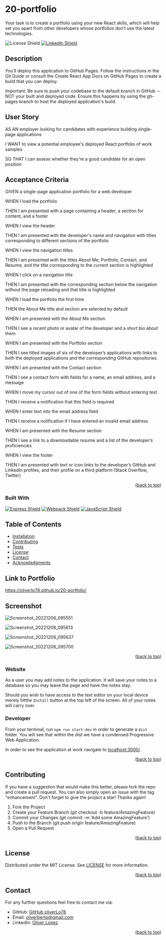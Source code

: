 # 20-portfolio
Your task is to create a portfolio using your new React skills, which will help set you apart from other developers whose portfolios don’t use the latest technologies.

![License Shield](https://img.shields.io/badge/License-MIT-success?style=for-the-badge)
[![LinkedIn Shield](https://img.shields.io/badge/LinkedIn-555555?style=for-the-badge&logo=linkedin)](https://www.linkedin.com/in/oliver-lopez78/)

## Description

You’ll deploy this application to GitHub Pages. Follow the instructions in the Git Guide or consult the Create React App Docs on GitHub Pages to create a build that you can deploy.

Important: Be sure to push your codebase to the default branch in GitHub -- NOT your built and deployed code. Ensure this happens by using the gh-pages branch to host the deployed application's build.

## User Story

AS AN employer looking for candidates with experience building single-page applications

I WANT to view a potential employee's deployed React portfolio of work samples

SO THAT I can assess whether they're a good candidate for an open position

## Acceptance Criteria

GIVEN a single-page application portfolio for a web developer


WHEN I load the portfolio


THEN I am presented with a page containing a header, a section for content, and a footer


WHEN I view the header


THEN I am presented with the developer's name and navigation with titles corresponding to different sections of the portfolio


WHEN I view the navigation titles


THEN I am presented with the titles About Me, Portfolio, Contact, and Resume, and the title corresponding to the current section is highlighted


WHEN I click on a navigation title


THEN I am presented with the corresponding section below the navigation without the page reloading and that title is highlighted


WHEN I load the portfolio the first time


THEN the About Me title and section are selected by default


WHEN I am presented with the About Me section


THEN I see a recent photo or avatar of the developer and a short bio about them


WHEN I am presented with the Portfolio section


THEN I see titled images of six of the developer’s applications with links to both the deployed applications and the corresponding GitHub repositories


WHEN I am presented with the Contact section


THEN I see a contact form with fields for a name, an email address, and a message


WHEN I move my cursor out of one of the form fields without entering text


THEN I receive a notification that this field is required


WHEN I enter text into the email address field


THEN I receive a notification if I have entered an invalid email address


WHEN I am presented with the Resume section


THEN I see a link to a downloadable resume and a list of the developer’s proficiencies


WHEN I view the footer


THEN I am presented with text or icon links to the developer’s GitHub and LinkedIn profiles, and their profile on a third platform (Stack Overflow, Twitter)

<p align="right">(<a href="#readme-top">back to top</a>)</p>

### Built With

[![Express Shield](https://img.shields.io/badge/Express-000000?&style=for-the-badge&logo=express&logoColor=white)](http://expressjs.com/)
[![Webpack Shield](https://img.shields.io/badge/WebPack-8DD6F9?&style=for-the-badge&logo=webpack&logoColor=333333)](https://webpack.js.org/)
[![JavaScript Shield](https://img.shields.io/badge/JavaScript-F7DF1E?&style=for-the-badge&logo=javascript&logoColor=272727)](https://developer.mozilla.org/en-US/docs/Web/JavaScript)

## Table of Contents

- [Installation](#installation)
- [Contributing](#contributing)
- [Tests](#insomnia)
- [License](#license)
- [Contact](#contact)
- [Acknowledgments](#acknowledgments)

## Link to Portfolio

https://oliverlo78.github.io/20-portfolio/

## Screenshot

![Screenshot_20221208_095551](https://user-images.githubusercontent.com/109435666/210085971-333a2405-49b0-4615-8825-b233adfc7b33.png)

![Screenshot_20221208_095613](https://user-images.githubusercontent.com/109435666/210086000-3d56aed3-5e53-47eb-bac9-156ce706e5cd.png)

![Screenshot_20221208_095637](https://user-images.githubusercontent.com/109435666/210086012-ade17114-a1fb-4f3c-8b9d-d53f92ad49d0.png)

![Screenshot_20221208_095700](https://user-images.githubusercontent.com/109435666/210086045-e70eb8a2-ee26-4fc1-8d26-5d040b26d73c.png)

<p align="right">(<a href="#readme-top">back to top</a>)</p>

### Website

As a user you may add notes to the application. It will save your notes to a database so you may leave the page and have the notes stay. 

Should you wish to have access to the text editor on your local device merely hitthe `Install` button at the top left of the screen. All of your notes will carry over.

### Developer

From your terminal, run `npm run start:dev` in order to generate a `dist` folder. You will see that within the dist we have a condensed Progressive Web Application.

In order to see the application at work navigate to [localhost:3000/](http://localhost:3000/) .

<p align="right">(<a href="#readme-top">back to top</a>)</p>

## Contributing
If you have a suggestion that would make this better, please fork the repo and create a pull request. You can also simply open an issue with the tag "enhancement". Don't forget to give the project a star! Thanks again!

1. Fork the Project
2. Create your Feature Branch (git checkout -b feature/AmazingFeature)
3. Commit your Changes (git commit -m 'Add some AmazingFeature')
4. Push to the Branch (git push origin feature/AmazingFeature)
5. Open a Pull Request
<p align="right">(<a href="#readme-top">back to top</a>)</p>


## License

Distributed under the MIT License. See [LICENSE](./LICENSE) for more information.
<p align="right">(<a href="#readme-top">back to top</a>)</p>

## Contact

For any further questions feel free to contact me via:
- GitHub: [GitHub oliverLo78](https://github.com/oliverLo78)
- Email: [oliverberto@gmail.com](mailto:oliverberto@gmail.com)
- LinkedIn: [Oliver Lopez](https://www.linkedin.com/in/oliver-lopez78/)

<p align="right">(<a href="#readme-top">back to top</a>)</p>
